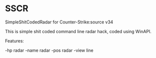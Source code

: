 # SSCR
SimpleShitCodedRadar for Counter-Strike:source v34

This is simple shit coded command line radar hack, coded using WinAPI.

Features:

-hp radar
-name radar
-pos radar
-view line


